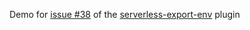 Demo for [issue #38](https://github.com/arabold/serverless-export-env/issues/38) of the [serverless-export-env](https://github.com/arabold/serverless-export-env) plugin
